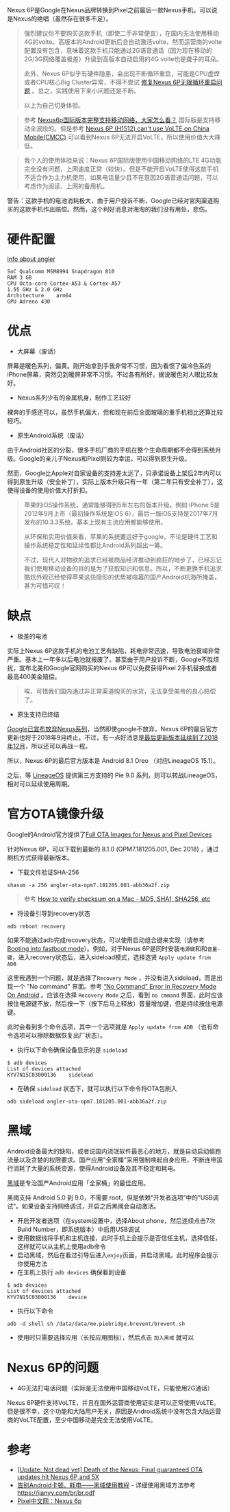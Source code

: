 Nexus 6P是Google在Nexus品牌转换到Pixel之前最后一款Nexus手机，可以说是Nexus的绝唱（虽然存在很多不足）。

> 强烈建议你不要购买这款手机（即使二手非常便宜），在国内无法使用移动4G的volte。高版本的Android更新后会自动激活volte，然而运营商的volte配置没有包含，意味着这款手机只能通过2G语音通话（因为现在移动的2G/3G网络覆盖极差）升级到高版本自动启用的4G volte也是聋子的耳朵。
>
> 此外，Nexus 6P似乎有硬件隐患，会出现不断循环重启，可能是CPU虚焊或者CPU核心Big Cluster异常，不得不尝试 [修复Nexus 6P无限循环重启问题](fix_nexus_6p_bootloop_of_death) 。总之，实践使用下来小问题还是不断。
> 
> 以上为自己切身体验。

> 参考 [Nexus6p国际版本完整支持移动网络，大家怎么看？](https://www.zhihu.com/question/36037687) 国际版是支持移动全波段的。但是参考 [Nexus 6P (H1512) can't use VoLTE on China Mobile(CMCC)](https://support.google.com/nexus/forum/AAAANseOu18-fE4S8hNXNM/?hl=en&gpf=%23!msg%2Fnexus%2F-fE4S8hNXNM%2F_ql706WJAgAJ&msgid=_ql706WJAgAJ) 可以看到Nexus 6P无法开启VoLTE，所以使用价值大大降低。

> 我个人的使用体验来说：Nexus 6P国际版使用中国移动网络的LTE 4G功能完全没有问题，上网速度正常（较快）。但是不能开启VoLTE使得这款手机不适合作为主力机使用，如果电话量少且不在意因2G语音通话问题，可以考虑作为阅读、上网的备用机。

警告：这款手机的电池消耗极大，由于用户投诉不断，Google已经对官网渠道购买的这款手机作出赔偿。然而，这个利好消息对海淘的我们没有用处，悲伤。

# 硬件配置

[Info about angler](https://wiki.lineageos.org/devices/angler)

```
SoC	Qualcomm MSM8994 Snapdragon 810
RAM	3 GB
CPU	Octa-core Cortex-A53 & Cortex-A57
1.55 GHz & 2.0 GHz
Architecture	arm64
GPU	Adreno 430
```

# 优点

- 大屏幕（废话）

屏幕是暖色系列，偏黄。刚开始拿到手我非常不习惯，因为看惯了偏冷色系的iPhone屏幕，突然见到暖屏非常不习惯。不过各有所好，据说暖色对人眼比较友好。

- Nexus系列少有的金属机身，制作工艺较好

裸奔的手感还可以，虽然手机偏大，但和现在前后全面玻璃的重手机相比还算比较轻巧。

- 原生Android系统（废话）

由于Android社区的分裂，很多手机厂商的手机在整个生命周期都不会得到系统升级。Google的亲儿子Nexus和Pixel则较为幸运，可以得到原生升级。

然而，Google比Apple对自家设备的支持差太远了，只承诺设备上架后2年内可以得到原生升级（安全补丁），实际上版本升级只有一年（第二年只有安全补丁），这使得设备的使用价值大打折扣。

> 苹果的iOS操作系统，通常能够得到5年左右的版本升级。例如 iPhone 5是2012年9月上市（最初操作系统是iOS 6），最后一版iOS支持是2017年7月发布的10.3.3系统。基本上现有主流应用都能够使用。
>
> 从环保和实用价值来看，苹果的系统要远好于google，不论是硬件工艺和操作系统稳定性和延续性都比Android系列超出一筹。
>
> 不过，现代人对物欲的追求已经被商品经济推动到疯狂的地步了，已经忘记我们使用移动设备的目的是为了获取知识和信息。所以，不断更换手机追求酷炫外观已经使得苹果这些隐形的优势被喧嚣的国产Android机海所掩盖，甚为可惜可叹！

# 缺点

- 极差的电池

实际上Nexus 6P这款手机的电池工艺有缺陷，耗电非常迅速，导致电池衰竭非常严重。基本上一年多以后电池就报废了。甚至由于用户投诉不断，Google不胜烦扰，宣布北美和Google官网购买的Nexus 6P可以免费获得Pixel 2手机替换或者最高400美金赔偿。

> 唉，可惜我们国内通过非正常渠道购买的水货，无法享受美帝的良心赔偿了。

- 原生支持已终结

[Google已宣布放弃Nexus系列](https://www.ifanr.com/852010)，当然即使google不放弃，Nexus 6P的最后官方更新也将于2018年9月终止。不过，有一点好消息是[最后更新版本延续到了2018年12月](https://9to5google.com/2018/11/07/nexus-6p-and-5x-final-guaranteed-updates/)，所以还可以再战一程。

所以，Nexus 6P的最后官方版本是 Android 8.1 Oreo （对应LineageOS 15.1）。

之后，等 [LineageOS](https://lineageos.org/) 提供第三方支持的 Pie 9.0 系列，则可以转战LineageOS，相对可以延续使用周期。

# 官方OTA镜像升级

Google的Android官方提供了[Full OTA Images for Nexus and Pixel Devices](https://developers.google.com/android/ota)

针对Nexus 6P，可以下载到最新的 8.1.0 (OPM7.181205.001, Dec 2018) ，通过刷机方式获得最新版本。

* 下载文件验证SHA-256

```
shasum -a 256 angler-ota-opm7.181205.001-abb36a2f.zip
```

> 参考 [How to verify checksum on a Mac - MD5, SHA1, SHA256, etc](https://www.dyclassroom.com/howto-mac/how-to-verify-checksum-on-a-mac-md5-sha1-sha256-etc)

* 将设备引导到recovery状态

```
adb reboot recovery
```

如果不能通过adb完成recovery状态，可以使用启动组合键来实现（请参考 [Booting into fastboot mode](https://source.android.com/setup/build/running#booting-into-fastboot-mode)）。例如，对于Nexus 6P是同时安装`电源键`和和`音量-键`，进入recovery状态后，进入sideload模式，选择选贤 `Apply update from ADB`

这里我遇到一个问题，就是选择了`Recovery Mode` ，并没有进入sideload，而是出现一个 "No command" 界面。参考 [“No Command” Error In Recovery Mode On Android](http://www.androiddata-recovery.com/blog/solved-no-command-error-in-recovery-mode-on-android) 。应该在选择 `Recovery Mode` 之后，看到 `no cmmand` 界面，此时应该按住电源键不放，然后按一下（按下后马上释放）音量增加键，但是持续按住电源键。

此时会看到多个命令选项，其中一个选项就是 `Apply update from ADB` （也有命令选项可以擦除数据恢复出厂状态）。

* 执行以下命令确保设备显示的是 `sideload`

```
$ adb devices
List of devices attached
KYV7N15C03000136	sideload
```

* 在确保 `sideload` 状态下，就可以执行以下命令将OTA包刷入

```
adb sideload angler-ota-opm7.181205.001-abb36a2f.zip
```

# 黑域

Android设备最大的缺陷，或者说国内流氓软件最恶心的地方，就是自动启动偷跑流量以及贪婪的权限要求。国产应用"全家桶"采用强制唤起自身应用，不断连带运行消耗了大量的系统资源，使得Android设备及其不稳定和耗电。

[黑域](https://play.google.com/store/apps/details?id=me.piebridge.brevent&hl=zh)是专治国产Android应用「全家桶」的最佳应用。

黑阈支持 Android 5.0 到 9.0，不需要 root，但是依赖“开发者选项”中的“USB调试”。如果设备支持网络调试，开启之后黑阈会自动激活。

* 开启开发者选项（在system设置中，选择About phone，然后连续点击7次Build Number，即系统版本）中启用USB调试
* 使用数据线将手机和主机连接，此时手机上会提示是否信任主机，选择信任，这样就可以从主机上使用adb命令
* 启动黑域，然后在看过引导后进入`enjoy`页面，并启动黑域。此时程序会提示你使用方法
* 在主机上执行 `adb devices` 确保看到设备

```
$ adb devices
List of devices attached
KYV7N15C03000136	device
```

* 执行以下命令

```
adb -d shell sh /data/data/me.piebridge.brevent/brevent.sh
```

* 使用时只需要选择应用（长按应用图标），然后点击 `加入黑域` 就可以


# Nexus 6P的问题

* 4G无法打电话问题（实际是无法使用中国移动VoLTE，只能使用2G通话）

Nexus 6P硬件支持VoLTE，并且在国外运营商使用证实是可以正常使用VoLTE。但是很不幸，这个功能和大陆用户无关，原因是Android系统中没有包含大陆运营商的VoLTE配置，至少中国移动是完全无法使用VoLTE。

# 参考

* [[Update: Not dead yet] Death of the Nexus: Final guaranteed OTA updates hit Nexus 6P and 5X](https://9to5google.com/2018/11/07/nexus-6p-and-5x-final-guaranteed-updates/)
* [告别Android卡顿、耗电——黑域使用教程](https://zhuanlan.zhihu.com/p/28118279) - 详细使用黑域方法参考 https://jianyv.com/br/br.pdf
* [Pixel中文网：Nexus 6p](http://www.pixcn.cn/nexuspress/nexus6p/)